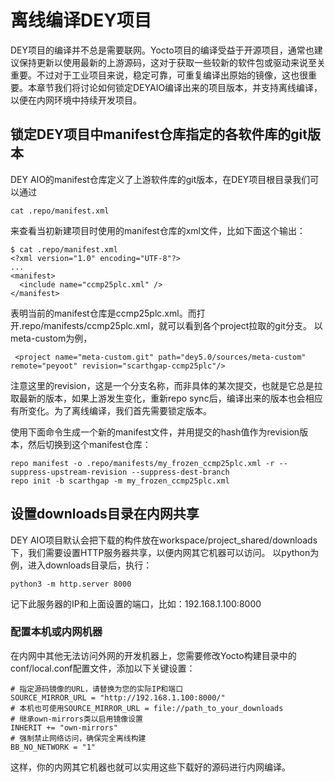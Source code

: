 # 离线编译DEY项目

DEY项目的编译并不总是需要联网。Yocto项目的编译受益于开源项目，通常也建议保持更新以使用最新的上游源码，这对于获取一些较新的软件包或驱动来说至关重要。不过对于工业项目来说，稳定可靠，可重复编译出原始的镜像，这也很重要。本章节我们将讨论如何锁定DEYAIO编译出来的项目版本，并支持离线编译，以便在内网环境中持续开发项目。

## 锁定DEY项目中manifest仓库指定的各软件库的git版本

DEY AIO的manifest仓库定义了上游软件库的git版本，在DEY项目根目录我们可以通过
```
cat .repo/manifest.xml
```
来查看当初新建项目时使用的manifest仓库的xml文件，比如下面这个输出：
```
$ cat .repo/manifest.xml
<?xml version="1.0" encoding="UTF-8"?>
...
<manifest>
  <include name="ccmp25plc.xml" />
</manifest>
```
表明当前的manifest仓库是ccmp25plc.xml。而打开.repo/manifests/ccmp25plc.xml，就可以看到各个project拉取的git分支。
以meta-custom为例，
```
 <project name="meta-custom.git" path="dey5.0/sources/meta-custom" remote="peyoot" revision="scarthgap-ccmp25plc"/>
```
注意这里的revision，这是一个分支名称，而非具体的某次提交，也就是它总是拉取最新的版本，如果上游发生变化，重新repo sync后，编译出来的版本也会相应有所变化。为了离线编译，我们首先需要锁定版本。

使用下面命令生成一个新的manifest文件，并用提交的hash值作为revision版本，然后切换到这个manifest仓库：
```
repo manifest -o .repo/manifests/my_frozen_ccmp25plc.xml -r --suppress-upstream-revision --suppress-dest-branch
repo init -b scarthgap -m my_frozen_ccmp25plc.xml
```

## 设置downloads目录在内网共享
DEY AIO项目默认会把下载的构件放在workspace/project_shared/downloads下，我们需要设置HTTP服务器共享，以便内网其它机器可以访问。
以python为例，进入downloads目录后，执行：
```
python3 -m http.server 8000
```
记下此服务器的IP和上面设置的端口，比如：192.168.1.100:8000

### 配置本机或内网机器

在内网中其他无法访问外网的开发机器上，您需要修改Yocto构建目录中的conf/local.conf配置文件，添加以下关键设置：

```
# 指定源码镜像的URL，请替换为您的实际IP和端口
SOURCE_MIRROR_URL = "http://192.168.1.100:8000/"
# 本机也可使用SOURCE_MIRROR_URL = file://path_to_your_downloads
# 继承own-mirrors类以启用镜像设置
INHERIT += "own-mirrors"
# 强制禁止网络访问，确保完全离线构建
BB_NO_NETWORK = "1"
```

这样，你的内网其它机器也就可以实用这些下载好的源码进行内网编译。

